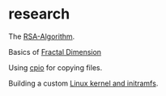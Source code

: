 # research
The [RSA-Algorithm](./RSA.md).

Basics of [Fractal Dimension](./FRACTDIM.md)

Using [cpio](./CPIO.md) for copying files.

Building a custom [Linux kernel and initramfs](./initramfs.md).
